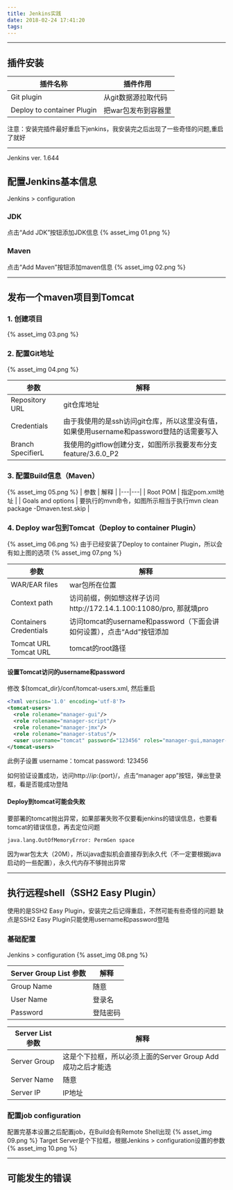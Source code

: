 ```yaml
---
title: Jenkins实践
date: 2018-02-24 17:41:20
tags:
---
```


<!-- toc -->

----

## 插件安装

| 插件名称  | 插件作用 | 
|---|---|
| Git plugin  | 从git数据源拉取代码 |
| Deploy to container Plugin  | 把war包发布到容器里 |

注意：安装完插件最好重启下jenkins，我安装完之后出现了一些奇怪的问题,重启了就好

----

Jenkins ver. 1.644

## 配置Jenkins基本信息
Jenkins > configuration
### JDK
点击“Add JDK”按钮添加JDK信息
{% asset_img 01.png %}
### Maven
点击“Add Maven”按钮添加maven信息
{% asset_img 02.png %}

----

## 发布一个maven项目到Tomcat
### 1. 创建项目
{% asset_img 03.png %}

### 2. 配置Git地址
{% asset_img 04.png %}

| 参数  | 解释   |
|---|---|
| Repository URL  | git仓库地址 |
| Credentials  | 由于我使用的是ssh访问git仓库，所以这里没有值，如果使用username和password登陆的话需要写入 |
| Branch SpecifierL  | 我使用的gitflow创建分支，如图所示我要发布分支feature/3.6.0_P2 |


### 3. 配置Build信息（Maven）
{% asset_img 05.png %}
| 参数  | 解释   |
|---|---|
| Root POM  | 指定pom.xml地址 |
| Goals and options  |  要执行的mvn命令，如图所示相当于执行mvn clean package -Dmaven.test.skip |

### 4. Deploy war包到Tomcat（Deploy to container Plugin）
{% asset_img 06.png %}
由于已经安装了Deploy to container Plugin，所以会有如上图的选项
{% asset_img 07.png %}

| 参数  | 解释   |
|---|---|
| WAR/EAR files  |  war包所在位置 |
| Context path | 访问前缀，例如想这样子访问http://172.14.1.100:11080/pro, 那就填pro |
| Containers Credentials | 访问tomcat的username和password（下面会讲如何设置），点击“Add”按钮添加 |
| Tomcat URL Tomcat URL |  tomcat的root路径 |


#### 设置Tomcat访问的username和password
修改 ${tomcat_dir}/conf/tomcat-users.xml, 然后重启
```xml
<?xml version='1.0' encoding='utf-8'?>
<tomcat-users>
  <role rolename="manager-gui"/>
  <role rolename="manager-script"/>
  <role rolename="manager-jmx"/>
  <role rolename="manager-status"/>
  <user username="tomcat" password="123456" roles="manager-gui,manager-script,manager-jmx,manager-status" />
</tomcat-users>
```
此例子设置
username：tomcat
password: 123456

如何验证设置成功，访问http://${ip}:${port}/，点击“manager app”按钮，弹出登录框，看是否能成功登陆

#### Deploy到tomcat可能会失败
要部署的tomcat抛出异常，如果部署失败不仅要看jenkins的错误信息，也要看tomcat的错误信息，再去定位问题
```
java.lang.OutOfMemoryError: PermGen space
```
因为war包太大（20M），所以java虚拟机会直接存到永久代（不一定要根据java启动的一些配置），永久代内存不够抛出异常

----

## 执行远程shell（SSH2 Easy Plugin）
使用的是SSH2 Easy Plugin，安装完之后记得重启，不然可能有些奇怪的问题
缺点是SSH2 Easy Plugin只能使用username和password登陆
### 基础配置
Jenkins > configuration
{% asset_img 08.png %}

| 	Server Group List 参数  | 解释 |
|---|---|
| Group Name  |  随意 |
| User Name | 登录名 |
| Password | 登陆密码 |

| 	Server List 参数  | 解释 |
|---|---|
| Server Group  |  这是个下拉框，所以必须上面的Server Group Add成功之后才能选 |
| Server Name | 随意 |
| Server IP | IP地址 |

### 配置job configuration
配置完基本设置之后配置job，在Build会有Remote Shell出现
{% asset_img 09.png %}
Target Server是个下拉框，根据Jenkins > configuration设置的参数
{% asset_img 10.png %}

----

## 可能发生的错误
